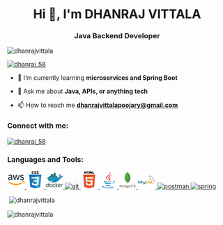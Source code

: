 <h1 align="center">Hi 👋, I'm DHANRAJ VITTALA</h1>
<h3 align="center">Java Backend Developer</h3>

<p align="left"> <img src="https://komarev.com/ghpvc/?username=dhanrajvittala&label=Profile%20views&color=0e75b6&style=flat" alt="dhanrajvittala" /> </p>

<p align="left"> <a href="https://twitter.com/dhanraj_58" target="blank"><img src="https://img.shields.io/twitter/follow/dhanraj_58?logo=twitter&style=for-the-badge" alt="dhanraj_58" /></a> </p>

- 🌱 I’m currently learning **microservices and Spring Boot**

- 💬 Ask me about **Java, APIs, or anything tech**

- 📫 How to reach me **dhanrajvittalapoojary@gmail.com**

<h3 align="left">Connect with me:</h3>
<p align="left">
<a href="https://twitter.com/dhanraj_58" target="blank"><img align="center" src="https://raw.githubusercontent.com/rahuldkjain/github-profile-readme-generator/master/src/images/icons/Social/twitter.svg" alt="dhanraj_58" height="30" width="40" /></a>
</p>

<h3 align="left">Languages and Tools:</h3>
<p align="left"> <a href="https://aws.amazon.com" target="_blank" rel="noreferrer"> <img src="https://raw.githubusercontent.com/devicons/devicon/master/icons/amazonwebservices/amazonwebservices-original-wordmark.svg" alt="aws" width="40" height="40"/> </a> <a href="https://www.w3schools.com/css/" target="_blank" rel="noreferrer"> <img src="https://raw.githubusercontent.com/devicons/devicon/master/icons/css3/css3-original-wordmark.svg" alt="css3" width="40" height="40"/> </a> <a href="https://www.docker.com/" target="_blank" rel="noreferrer"> <img src="https://raw.githubusercontent.com/devicons/devicon/master/icons/docker/docker-original-wordmark.svg" alt="docker" width="40" height="40"/> </a> <a href="https://git-scm.com/" target="_blank" rel="noreferrer"> <img src="https://www.vectorlogo.zone/logos/git-scm/git-scm-icon.svg" alt="git" width="40" height="40"/> </a> <a href="https://www.w3.org/html/" target="_blank" rel="noreferrer"> <img src="https://raw.githubusercontent.com/devicons/devicon/master/icons/html5/html5-original-wordmark.svg" alt="html5" width="40" height="40"/> </a> <a href="https://www.java.com" target="_blank" rel="noreferrer"> <img src="https://raw.githubusercontent.com/devicons/devicon/master/icons/java/java-original.svg" alt="java" width="40" height="40"/> </a> <a href="https://www.mongodb.com/" target="_blank" rel="noreferrer"> <img src="https://raw.githubusercontent.com/devicons/devicon/master/icons/mongodb/mongodb-original-wordmark.svg" alt="mongodb" width="40" height="40"/> </a> <a href="https://www.mysql.com/" target="_blank" rel="noreferrer"> <img src="https://raw.githubusercontent.com/devicons/devicon/master/icons/mysql/mysql-original-wordmark.svg" alt="mysql" width="40" height="40"/> </a> <a href="https://postman.com" target="_blank" rel="noreferrer"> <img src="https://www.vectorlogo.zone/logos/getpostman/getpostman-icon.svg" alt="postman" width="40" height="40"/> </a> <a href="https://spring.io/" target="_blank" rel="noreferrer"> <img src="https://www.vectorlogo.zone/logos/springio/springio-icon.svg" alt="spring" width="40" height="40"/> </a> </p>

<p>&nbsp;<img align="center" src="https://github-readme-stats.vercel.app/api?username=dhanrajvittala&show_icons=true&locale=en" alt="dhanrajvittala" /></p>

<p><img align="center" src="https://github-readme-streak-stats.herokuapp.com/?user=dhanrajvittala&" alt="dhanrajvittala" /></p>
